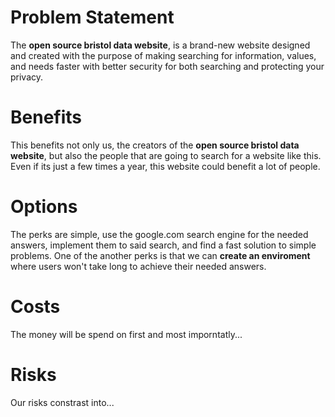 # Problem Statement
The **open source bristol data website**, is a brand-new website designed and created with the purpose of making searching for information, values, and needs faster with better security for both searching and protecting your privacy.

# Benefits
This benefits not only us, the creators of the **open source bristol data website**, but also the people that are going to search for a website like this. Even if its just a few times a year, this website could benefit a lot of people.

# Options
The perks are simple, use the google.com search engine for the needed answers, implement them to said search, and find a fast solution to simple problems. One of the another perks is that we can **create an enviroment** where users won't take long to achieve their needed answers.

# Costs
The money will be spend on first and most imporntatly...

# Risks
Our risks constrast into...
